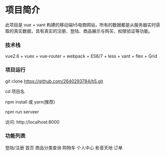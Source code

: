 # 项目简介

  此项目是 vue + vant 构建的移动端h5电商网站，所有的数据都是从服务器实时获取的真实数据，具有真实的注册、登陆、商品展示与购买、权限验证等功能。

### 技术栈
  vue2.6 + vuex + vue-router + webpack + ES6/7 + less + vant + flex + Grid


### 项目运行

  git clone https://github.com/2640293784/h5.git  

  cd 项目名  

  npm install 或 yarn(推荐)

  npm run serveer

  访问: http://localhost:8000


  ### 功能列表
  登陆/注册
  首页
  商品分类查询
  购物车
  个人中心
  影音天地
  订单
